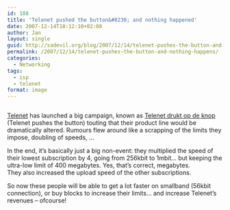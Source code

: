 ```yaml
---
id: 188
title: 'Telenet pushed the button&#8230; and nothing happened'
date: 2007-12-14T18:12:10+02:00
author: Jan
layout: single
guid: http://sadevil.org/blog/2007/12/14/telenet-pushes-the-button-and-nothing-happens/
permalink: /2007/12/14/telenet-pushes-the-button-and-nothing-happens/
categories:
  - Networking
tags:
  - isp
  - telenet
format: image
---
```

<a href="http://www.telenetdruktopdeknop.be" target="_blank"><img src="https://i0.wp.com/kcore.org/wp-content/uploads/2007/12/telenet-sm.jpg?w=920&#038;ssl=1" alt="" data-recalc-dims="1" /></a>

<a href="http://www.telenet.be" target="_blank">Telenet</a> has launched a big campaign, known as <a href="http://www.telenetdruktopdeknop.be" target="_blank">Telenet drukt op de knop</a> (Telenet pushes the button) touting that their product line would be dramatically altered. Rumours flew around like a scrapping of the limits they impose, doubling of speeds, &#8230;

In the end, it&#8217;s basically just a big non-event: they multiplied the speed of their lowest subscription by 4, going from 256kbit to 1mbit&#8230; but keeping the ultra-low limit of 400 megabytes. Yes, that&#8217;s correct, megabytes.  
They also increased the upload speed of the other subscriptions.

So now these people will be able to get a lot faster on smallband (56kbit connection), or buy blocks to increase their limits&#8230; and increase Telenet&#8217;s revenues &#8211; ofcourse!